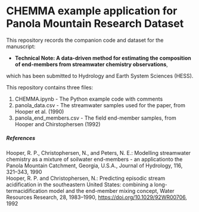 # CHEMMA example application for Panola Mountain Research Dataset

This repository records the companion code and dataset for the manuscript:

- **Technical Note: A data-driven method for estimating the composition of end-members from streamwater chemistry observations**,
 
which has been submitted to Hydrology and Earth System Sciences (HESS).


This repository contains three files:
1. CHEMMA.ipynb <space>-<space> The Python example code with comments 
2. panola_data.csv <space>-<space> The streamwater samples used for the paper, from Hooper et al. (1990)
3. panola_end_members.csv <space>-<space> The field end-member samples, from Hooper and Chirstophersen (1992)


##### References
Hooper, R. P., Christophersen, N., and Peters, N. E.: Modelling streamwater chemistry as a mixture of soilwater end-members - an applicationto the Panola Mountain Catchment, Georgia, U.S.A., Journal of Hydrology, 116, 321–343, 1990\
Hooper, R. P. and Christophersen, N.: Predicting episodic stream acidification in the southeastern United States: combining a long-termacidification model and the end-member mixing concept, Water Resources Research, 28, 1983–1990, 
https://doi.org/10.1029/92WR00706, 1992
